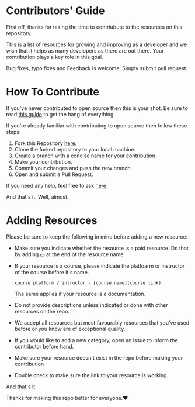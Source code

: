 # Contributors' Guide

First off, thanks for taking the time to contriubute to the resources on this repository.

This is a list of resources for growing and improving as a developer and we wish that it helps as many developers as there are out there. Your contribution plays a key role in this goal.

Bug fixes, typo fixes and Feedback is welcome. Simply submit pull request.

# How To Contribute

If you've never contributed to open source then this is your shot. Be sure to read [this guide](https://opensource.guide/how-to-contribute/#how-to-submit-a-contribution) to get the hang of everything.

If you're already familiar with contributing to open source then follow these steps:

1. Fork this Repository [here.](https://github.com/developer-resources/frontend-development)
2. Clone the forked repository to your local machine.
3. Create a branch with a concise name for your contribution.
4. Make your contribution.
5. Commit your changes and push the new branch
6. Open and submit a Pull Request.

If you need any help, feel free to ask [here.]()

And that's it. Well, almost.

# Adding Resources

Please be sure to keep the following in mind before adding a new resource:

- Make sure you indicate whether the resource is a paid resource. Do that by adding 💵 at the end of the resource name.
- If your resource is a course, please indicate the platfoarm or instructor of the course before it's name.

  `course platform / intructor - [course name](course link)`

  The same applies if your resource is a documentation.

- Do not provide descriptions unless indicated or done with other resources on the repo.
- We accept all resources but most favourably resources that you've used before or you know are of exceptional quality.
- If you would like to add a new category, open an issue to inform the contributor before hand.
- Make sure your resource doesn't exist in the repo before making your contribution
- Double check to make sure the link to your resource is working.

And that's it.

Thanks for making this repo better for everyone.❤

